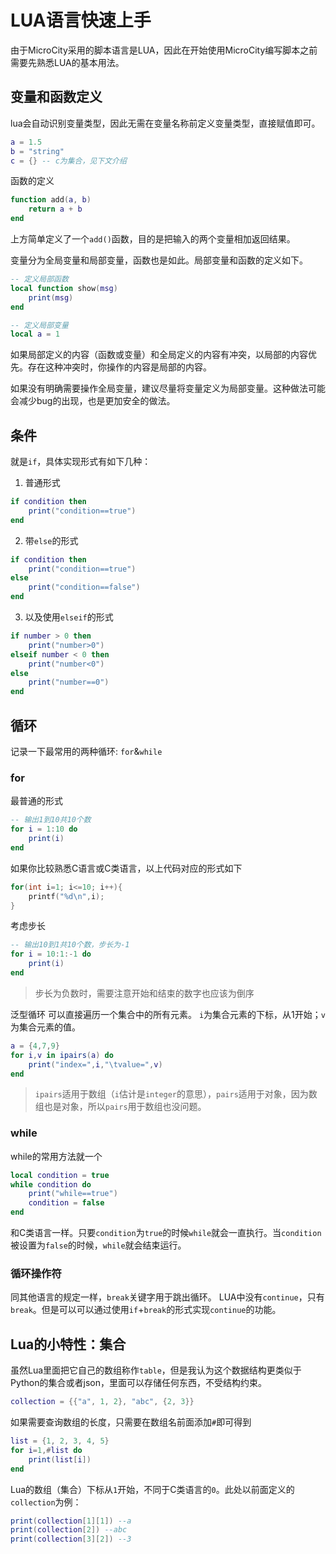 # LUA语言快速上手
由于MicroCity采用的脚本语言是LUA，因此在开始使用MicroCity编写脚本之前需要先熟悉LUA的基本用法。

## 变量和函数定义
lua会自动识别变量类型，因此无需在变量名称前定义变量类型，直接赋值即可。
```lua
a = 1.5
b = "string"
c = {} -- c为集合，见下文介绍
```

函数的定义
```lua
function add(a, b)
    return a + b
end
```
上方简单定义了一个`add()`函数，目的是把输入的两个变量相加返回结果。

变量分为全局变量和局部变量，函数也是如此。局部变量和函数的定义如下。
```lua
-- 定义局部函数
local function show(msg)
    print(msg)
end

-- 定义局部变量
local a = 1
```
如果局部定义的内容（函数或变量）和全局定义的内容有冲突，以局部的内容优先。存在这种冲突时，你操作的内容是局部的内容。

如果没有明确需要操作全局变量，建议尽量将变量定义为局部变量。这种做法可能会减少bug的出现，也是更加安全的做法。

## 条件
就是`if`，具体实现形式有如下几种：
1. 普通形式
```lua
if condition then
    print("condition==true")
end
```

2. 带`else`的形式
```lua
if condition then
    print("condition==true")
else
    print("condition==false")
end
```

3. 以及使用`elseif`的形式
```lua
if number > 0 then
    print("number>0")
elseif number < 0 then
    print("number<0")
else
    print("number==0")
end
```

## 循环
记录一下最常用的两种循环: `for`&`while`
### for
最普通的形式
```lua
-- 输出1到10共10个数
for i = 1:10 do
    print(i)
end
```

如果你比较熟悉C语言或C类语言，以上代码对应的形式如下
```c
for(int i=1; i<=10; i++){
    printf("%d\n",i);
}
```

考虑步长
```lua
-- 输出10到1共10个数，步长为-1
for i = 10:1:-1 do
    print(i)
end
```
> 步长为负数时，需要注意开始和结束的数字也应该为倒序

泛型循环
可以直接遍历一个集合中的所有元素。
`i`为集合元素的下标，从1开始；`v`为集合元素的值。
```lua
a = {4,7,9}
for i,v in ipairs(a) do
    print("index=",i,"\tvalue=",v)
end
```
> `ipairs`适用于数组（`i`估计是`integer`的意思），`pairs`适用于对象，因为数组也是对象，所以`pairs`用于数组也没问题。

### while
while的常用方法就一个
```lua
local condition = true
while condition do
    print("while==true")
    condition = false
end
```
和C类语言一样。只要`condition`为`true`的时候`while`就会一直执行。当`condition`被设置为`false`的时候，`while`就会结束运行。

### 循环操作符
同其他语言的规定一样，`break`关键字用于跳出循环。
LUA中没有`continue`，只有`break`。但是可以可以通过使用`if`+`break`的形式实现`continue`的功能。

## Lua的小特性：集合
虽然Lua里面把它自己的数组称作`table`，但是我认为这个数据结构更类似于Python的集合或者json，里面可以存储任何东西，不受结构约束。
```lua
collection = {{"a", 1, 2}, "abc", {2, 3}}
```
如果需要查询数组的长度，只需要在数组名前面添加`#`即可得到
```lua
list = {1, 2, 3, 4, 5}
for i=1,#list do
    print(list[i])
end
```
Lua的数组（集合）下标从`1`开始，不同于C类语言的`0`。此处以前面定义的`collection`为例：
```lua
print(collection[1][1]) --a
print(collection[2]) --abc
print(collection[3][2]) --3
```